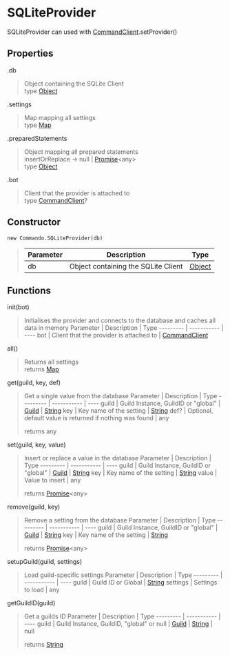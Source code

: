 # SQLiteProvider
SQLiteProvider can used with [CommandClient](https://github.com/Forbidden-Duck/eris.js-commando/tree/master/docs/Classes/CommandoClient.md).setProvider()

## Properties
.db
> Object containing the SQLite Client\
> type [Object](https://developer.mozilla.org/en-US/docs/Web/JavaScript/Reference/Global_Objects/Object)

.settings
> Map mapping all settings\
> type [Map](https://developer.mozilla.org/en-US/docs/Web/JavaScript/Reference/Global_Objects/Map)

.preparedStatements
> Object mapping all prepared statements\
> insertOrReplace -> null | [Promise](https://developer.mozilla.org/en-US/docs/Web/JavaScript/Reference/Global_Objects/Promise)\<any>\
> type [Object](https://developer.mozilla.org/en-US/docs/Web/JavaScript/Reference/Global_Objects/Object)

.bot
> Client that the provider is attached to\
> type [CommandClient](https://github.com/Forbidden-Duck/eris.js-commando/tree/master/docs/Classes/CommandoClient.md)?

## Constructor
`new Commando.SQLiteProvider(db)`
> Parameter | Description | Type
> --------- | ----------- | ----
> db | Object containing the SQLite Client | [Object](https://developer.mozilla.org/en-US/docs/Web/JavaScript/Reference/Global_Objects/Object)

## Functions
init(bot)
> Initialises the provider and connects to the database and caches all data in memory
> Parameter | Description | Type
> --------- | ----------- | ----
> bot | Client that the provider is attached to | [CommandClient](https://github.com/Forbidden-Duck/eris.js-commando/tree/master/docs/Classes/CommandoClient.md)

all()
> Returns all settings\
> returns [Map](https://developer.mozilla.org/en-US/docs/Web/JavaScript/Reference/Global_Objects/Map)

get(guild, key, def)
> Get a single value from the database
> Parameter | Description | Type
> --------- | ----------- | ----
> guild | Guild Instance, GuildID or "global" | [Guild](https://abal.moe/Eris/docs/Guild) \| [String](https://developer.mozilla.org/en-US/docs/Web/JavaScript/Reference/Global_Objects/String)
> key | Key name of the setting | [String](https://developer.mozilla.org/en-US/docs/Web/JavaScript/Reference/Global_Objects/String)
> def? | Optional, default value is returned if nothing was found | any
> 
> returns any

set(guild, key, value)
> Insert or replace a value in the database
> Parameter | Description | Type
> --------- | ----------- | ----
> guild | Guild Instance, GuildID or "global" | [Guild](https://abal.moe/Eris/docs/Guild) \| [String](https://developer.mozilla.org/en-US/docs/Web/JavaScript/Reference/Global_Objects/String)
> key | Key name of the setting | [String](https://developer.mozilla.org/en-US/docs/Web/JavaScript/Reference/Global_Objects/String)
> value | Value to insert | any
>
> returns [Promise](https://developer.mozilla.org/en-US/docs/Web/JavaScript/Reference/Global_Objects/Promise)\<any>

remove(guild, key)
> Remove a setting from the database
> Parameter | Description | Type
> --------- | ----------- | ----
> guild | Guild Instance, GuildID or "global" | [Guild](https://abal.moe/Eris/docs/Guild) \| [String](https://developer.mozilla.org/en-US/docs/Web/JavaScript/Reference/Global_Objects/String)
> key | Key name of the setting | [String](https://developer.mozilla.org/en-US/docs/Web/JavaScript/Reference/Global_Objects/String)
>
> returns [Promise](https://developer.mozilla.org/en-US/docs/Web/JavaScript/Reference/Global_Objects/Promise)\<any>

setupGuild(guild, settings)
> Load guild-specific settings
> Parameter | Description | Type
> --------- | ----------- | ----
> guild | Guild ID or Global | [String](https://developer.mozilla.org/en-US/docs/Web/JavaScript/Reference/Global_Objects/String)
> settings | Settings to load | any


getGuildID(guild)
> Get a guilds ID
> Parameter | Description | Type
> --------- | ----------- | ----
> guild | Guild Instance, GuildID, "global" or null | [Guild](https://abal.moe/Eris/docs/Guild) \| [String](https://developer.mozilla.org/en-US/docs/Web/JavaScript/Reference/Global_Objects/String) \| null
>
> returns [String](https://developer.mozilla.org/en-US/docs/Web/JavaScript/Reference/Global_Objects/String)